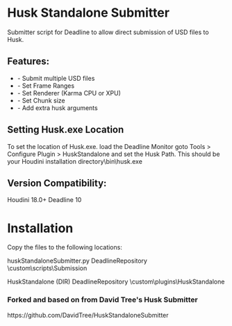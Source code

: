 # Husk Standalone Submitter

Submitter script for Deadline to allow direct submission of USD files to Husk.
<H2>
Features:
</H2>
<ul>
  <li> - Submit multiple USD files</li>
  <li> - Set Frame Ranges</li>
  <li> - Set Renderer (Karma CPU or XPU)</li>
  <li> - Set Chunk size</li>
  <li> - Add extra husk arguments</li>

</ul>

<H2>
Setting Husk.exe Location
</H2>

To set the location of Husk.exe. load the Deadline Monitor goto Tools > Configure Plugin > HuskStandalone and set the Husk Path. This should be your Houdini installation directory\bin\husk.exe

<H2>
Version Compatibility:
</H2>

Houdini 18.0+
Deadline 10

<H1>
Installation
</H1>

Copy the files to the following locations:

huskStandaloneSubmitter.py
DeadlineRepository \custom\scripts\Submission

HuskStandalone (DIR)
DeadlineRepository \custom\plugins\HuskStandalone

<H3>
Forked and based on from David Tree's Husk Submitter
</H3>
https://github.com/DavidTree/HuskStandaloneSubmitter
